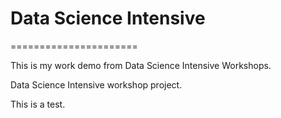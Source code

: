 # Data Science Intensive
======================

This is my work demo from Data Science Intensive Workshops.

Data Science Intensive workshop project.

This is a test.
